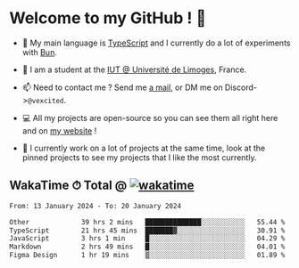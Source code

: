 # Welcome to my GitHub ! 🌃

- 🔭 My main language is [TypeScript](https://www.typescriptlang.org/) and I currently do a lot of experiments with [Bun](https://bun.sh).

- 🌱 I am a student at the [IUT @ Université de Limoges](https://iut.unilim.fr), France.

- 📫 Need to contact me ? Send me <a href="mailto:mikkel@milescode.dev">a mail</a>, or DM me on Discord->`@vexcited`.

- 💻 All my projects are open-source so you can see them all right here and on <a href="https://vexcited.vercel.app">my website</a> !

- 👀 I currently work on a lot of projects at the same time, look at the pinned projects to see my projects that I like the most currently.

## WakaTime ⏱ Total @ [![wakatime](https://wakatime.com/badge/user/0839e595-e07a-435c-8d59-ed95f2a3d6dd.svg)](https://wakatime.com/@0839e595-e07a-435c-8d59-ed95f2a3d6dd)

<!--START_SECTION:waka-->

```txt
From: 13 January 2024 - To: 20 January 2024

Other             39 hrs 2 mins   ██████████████░░░░░░░░░░░   55.44 %
TypeScript        21 hrs 45 mins  ███████▓░░░░░░░░░░░░░░░░░   30.91 %
JavaScript        3 hrs 1 min     █░░░░░░░░░░░░░░░░░░░░░░░░   04.29 %
Markdown          2 hrs 49 mins   █░░░░░░░░░░░░░░░░░░░░░░░░   04.01 %
Figma Design      1 hr 19 mins    ▒░░░░░░░░░░░░░░░░░░░░░░░░   01.89 %
```

<!--END_SECTION:waka-->
